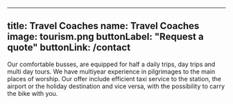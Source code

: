 
---
title: Travel Coaches
name: Travel Coaches
image: tourism.png
buttonLabel: "Request a quote"
buttonLink: /contact
---

Our comfortable busses, are equipped for half a daily trips, day trips and multi day tours. We have multiyear experience in pilgrimages to the main places of worship. Our offer include efficient taxi service to the station, the airport or the holiday destination and vice versa, with the possibility to carry the bike with you.
